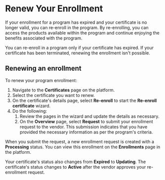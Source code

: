 # Renew Your Enrollment

If your enrollment for a program has expired and your certificate is no longer valid, you can re-enroll in the program. By re-enrolling, you can access the products available within the program and continue enjoying the benefits associated with the program.

You can re-enroll in a program only if your certificate has expired. If your certificate has been terminated, renewing the enrollment isn't possible.

## Renewing an enrollment

To renew your program enrollment:

1. Navigate to the **Certificates** page on the platform.
2. Select the certificate you want to renew.
3. On the certificate's details page, select **Re-enroll** to start the **Re-enroll** **certificate** wizard.
4. Do the following:
   1. Review the pages in the wizard and update the details as necessary.
   2. On the **Overview** page, select **Request** to submit your enrollment request to the vendor. This submission indicates that you have provided the necessary information as per the program's criteria.

When you submit the request, a new enrollment request is created with a **Processing** status. You can view this enrollment on the **Enrollments** page in the platform.&#x20;

Your certificate's status also changes from **Expired** to **Updating**. The certificate's status changes to **Active** after the vendor approves your re-enrollment request.
